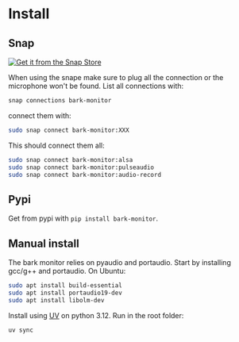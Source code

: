 # Install

## Snap

[![Get it from the Snap Store](https://snapcraft.io/static/images/badges/en/snap-store-black.svg)](https://snapcraft.io/bark-monitor)

When using the snape make sure to plug all the connection or the microphone won't be found.
List all connections with:

```bash
snap connections bark-monitor
```

connect them with:

```bash
sudo snap connect bark-monitor:XXX
```

This should connect them all:

```bash
sudo snap connect bark-monitor:alsa
sudo snap connect bark-monitor:pulseaudio
sudo snap connect bark-monitor:audio-record
```

## Pypi

Get from pypi with `pip install bark-monitor`.

## Manual install

The bark monitor relies on pyaudio and portaudio.
Start by installing gcc/g++ and portaudio.
On Ubuntu:

```bash
sudo apt install build-essential
sudo apt install portaudio19-dev
sudo apt install libolm-dev
```

Install using [UV](https://docs.astral.sh/uv/) on python 3.12.
Run in the root folder:

```bash
uv sync
```
